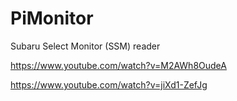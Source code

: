 PiMonitor
=========

Subaru Select Monitor (SSM) reader

https://www.youtube.com/watch?v=M2AWh8OudeA

https://www.youtube.com/watch?v=jiXd1-ZefJg
